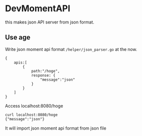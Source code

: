 # DevMomentAPI
this makes json API server from json format. 
## Use age
Write json moment api format `/helper/json_parser.go` at the now.
 
```
{
    apis:[
        {
            path:"/hoge",
            response: {
                "message":"json"
            }
        }
    ]
}
```
Access localhost:8080/hoge
```
curl localhost:8080/hoge
{"message":"json"}
```

It will import json moment api format from json file 
